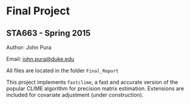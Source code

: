 # Final Project 

## STA663 - Spring 2015

Author: John Pura

Email: <john.pura@duke.edu>

All files are located in the folder `Final_Report`

This project implements `fastclime`, a fast and accurate version of the popular CLIME algorithm for precision matrix estimation. Extensions are included for covariate adjustment (under construction).
